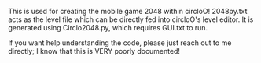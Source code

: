 This is used for creating the mobile game 2048 within circloO!
2048py.txt acts as the level file which can be directly fed into circloO's level editor. It is generated using Circlo2048.py, which requires GUI.txt to run. 

If you want help understanding the code, please just reach out to me directly; I know that this is VERY poorly documented!
